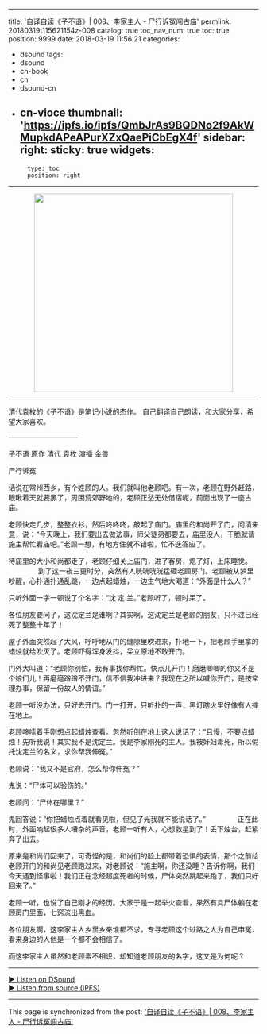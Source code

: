 
---
title: '自译自读《子不语》| 008、李家主人 - 尸行诉冤闯古庙'
permlink: 20180319t115621154z-008
catalog: true
toc_nav_num: true
toc: true
position: 9999
date: 2018-03-19 11:56:21
categories:
- dsound
tags:
- dsound
- cn-book
- cn
- dsound-cn
- cn-vioce
thumbnail: 'https://ipfs.io/ipfs/QmbJrAs9BQDNo2f9AkWMupkdAPeAPurXZxQaePiCbEgX4f'
sidebar:
    right:
        sticky: true
widgets:
    -
        type: toc
        position: right
---


<center><a href="https://dsound.audio/#!/@weisheng167388/20180319t115621154z-008"><img src="https://ipfs.io/ipfs/QmbJrAs9BQDNo2f9AkWMupkdAPeAPurXZxQaePiCbEgX4f" width="400px"></a></center>
<hr>清代袁枚的《子不语》是笔记小说的杰作。 自己翻译自己朗读，和大家分享，希望大家喜欢。

——————————

子不语 
原作 清代 袁枚
演播 金兽


尸行诉冤


话说在常州西乡，有个姓顾的人。我们就叫他老顾吧。有一次，老顾在野外赶路，眼瞅着天就要黑了，周围荒郊野地的，老顾正愁无处借宿呢，前面出现了一座古庙。

老顾快走几步，整整衣衫，然后咚咚咚，敲起了庙门。庙里的和尚开了门，问清来意，说：“今天晚上，我们要出去做法事，师父徒弟都要去，庙里没人，干脆就请施主帮忙看庙吧。”老顾一想，有地方住就不错啦，忙不迭答应了。

待庙里的大小和尚都走了，老顾仔细关上庙门，进了客房，熄了灯，上床睡觉。
　　　　
到了这一夜三更时分，突然有人咣咣咣咣猛砸老顾房门。老顾被从梦里吵醒，心扑通扑通乱跳，一边点起蜡烛，一边生气地大喝道：“外面是什么人？”

只听外面一字一顿说了个名字：“沈 定 兰。”老顾听了，顿时呆了。

各位朋友要问了，这沈定兰是谁啊？其实啊，这沈定兰是老顾的朋友，只不过已经死了整整十年了！

屋子外面突然起了大风，呼呼地从门的缝隙里吹进来，扑地一下，把老顾手里拿的蜡烛就给吹灭了。老顾吓得浑身发抖，呆立原地不敢开门。

门外大叫道：“老顾你别怕，我有事找你帮忙。快点儿开门！磨磨唧唧的你又不是个娘们儿！再磨磨蹭蹭不开门，信不信我冲进来？我现在之所以喊你开门，是按常理办事，保留一份故人的情谊。”

老顾一听没办法，只好去开门。门一打开，只听扑的一声，黑灯瞎火里好像有人摔在地上。

老顾哆嗦着手刚想点起蜡烛查看。忽然听倒在地上这人说话了：“且慢，不要点蜡烛！先听我说！其实我不是沈定兰。我是李家刚死的主人。我被奸妇毒死，所以假托沈定兰的名义，求你帮我伸冤。”

老顾说：“我又不是官府，怎么帮你伸冤？”

鬼说：“尸体可以验伤的。”

老顾问：“尸体在哪里？”

鬼回答说：“你把蜡烛点着就看见啦，但见了光我就不能说话了。”
　　　　
正在此时，外面响起很多人嘈杂的声音，老顾一听有人，心想救星到了！丢下烛台，赶紧奔了出去。

原来是和尚们回来了，可奇怪的是，和尚们的脸上都带着恐惧的表情，那个之前给老顾开门的和尚见老顾跑过来，对老顾说：“施主啊，你还没睡？告诉你啊，我们今天遇到怪事啦！我们正在念经超度死者的时候，尸体突然跳起来跑了，我们只好回来了。”

老顾一听，也说了自己刚才的经历。大家于是一起举火查看，果然有具尸体躺在老顾房门里面，七窍流出黑血。

各位朋友啊，这李家主人乡里乡亲谁都不求，专寻老顾这个过路之人为自己申冤，看来身边的人他是一个都不会相信了。

而这李家主人虽然和老顾素不相识，却知道老顾朋友的名字，这又是为何呢？
<hr>
      <a href="https://dsound.audio/#!/@weisheng167388/20180319t115621154z-008">► Listen on DSound</a><br>
      <a href="https://ipfs.io/ipfs/QmfErRuj4fyFwHGt7jh2sssWJuVkMJhNEozKPP2xrVAhUP">► Listen from source (IPFS)</a>

- - -

This page is synchronized from the post: ['自译自读《子不语》| 008、李家主人 - 尸行诉冤闯古庙'](https://steemit.com/@weisheng167388/20180319t115621154z-008)
